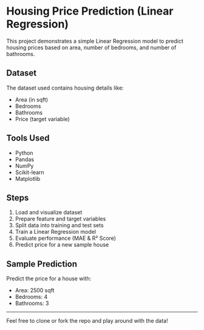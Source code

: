 # Housing Price Prediction (Linear Regression)

This project demonstrates a simple Linear Regression model to predict housing prices based on area, number of bedrooms, and number of bathrooms.

## Dataset
The dataset used contains housing details like:
- Area (in sqft)
- Bedrooms
- Bathrooms
- Price (target variable)

## Tools Used
- Python
- Pandas
- NumPy
- Scikit-learn
- Matplotlib

## Steps
1. Load and visualize dataset
2. Prepare feature and target variables
3. Split data into training and test sets
4. Train a Linear Regression model
5. Evaluate performance (MAE & R² Score)
6. Predict price for a new sample house

## Sample Prediction
Predict the price for a house with:
- Area: 2500 sqft
- Bedrooms: 4
- Bathrooms: 3

---

Feel free to clone or fork the repo and play around with the data!
